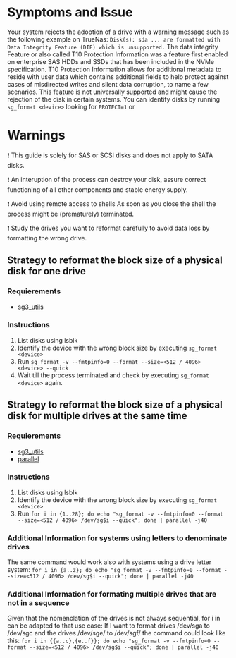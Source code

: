 # Symptoms and Issue
Your system rejects the adoption of a drive with a warning message such as the following example on TrueNas: 
`Disk(s): sda ... are formatted with Data Integrity Feature (DIF) which is unsupported.`
The data integrity Feature or also called T10 Protection Information was a feature first enabled on enterprise SAS HDDs and SSDs that has been included in the NVMe specification. T10 Protection Information allows for additional metadata to reside with user data which contains additional fields to help protect against cases of misdirected writes and silent data corruption, to name a few scenarios. This feature is not universally supported and might cause the rejection of the disk in certain systems. 
You can identify disks by running `sg_format <device>` looking for `PROTECT=1` or 
# Warnings
:exclamation: This guide is solely for SAS or SCSI disks and does not apply to SATA disks. 

:exclamation: An interuption of the process can destroy your disk, assure correct functioning of all other components and stable energy supply.

:exclamation: Avoid using remote access to shells As soon as you close the shell the process might be (prematurely) terminated.

:exclamation: Study the drives you want to reformat carefully to avoid data loss by formatting the wrong drive.

## Strategy to reformat the block size of a physical disk for one drive

### Requierements
* [sg3_utils]([url](https://sg.danny.cz/sg/sg3_utils.html))

### Instructions
1. List disks using lsblk
2. Identify the device with the wrong block size by executing `sg_format <device>`
3. Run `sg_format -v --fmtpinfo=0 --format --size=<512 / 4096> <device> --quick`
4. Wait till the process terminated and check by executing `sg_format <device>` again. 

## Strategy to reformat the block size of a physical disk for multiple drives at the same time

### Requierements
* [sg3_utils]([url](https://sg.danny.cz/sg/sg3_utils.html))
* [parallel]([url](https://www.gnu.org/software/parallel/))

### Instructions
1. List disks using lsblk
2. Identify the device with the wrong block size by executing `sg_format <device>`
3. Run `for i in {1..28}; do echo "sg_format -v --fmtpinfo=0 --format --size=<512 / 4096> /dev/sg$i --quick"; done | parallel -j40`

### Additional Information for systems using letters to denominate drives
The same command would work also with systems using a drive letter system:
`for i in {a..z}; do echo "sg_format -v --fmtpinfo=0 --format --size=<512 / 4096> /dev/sg$i --quick"; done | parallel -j40`


### Additional Information for formating multiple drives that are not in a sequence
Given that the nomenclation of the drives is not always sequential, for i in can be adapted to that use case:
If I want to format drives /dev/sga to /dev/sgc and the drives /dev/sge/ to /dev/sgf/ the command could look like this:
`for i in {{a..c},{e..f}}; do echo "sg_format -v --fmtpinfo=0 --format --size=<512 / 4096> /dev/sg$i --quick"; done | parallel -j40`
